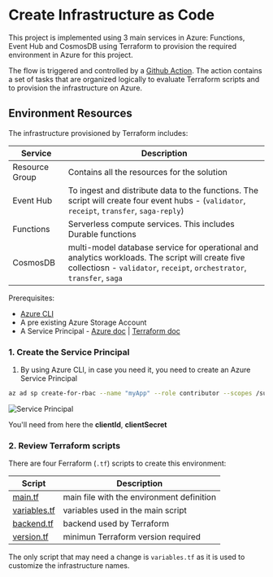 # Create Infrastructure as Code
This project is implemented using 3 main services in Azure: Functions, Event Hub and CosmosDB using Terraform to provision the required environment in Azure for this project.

The flow is triggered and controlled by a [Github Action](https://help.github.com/es/actions). The action contains a set of tasks that are organized logically to evaluate Terraform scripts and to provision the infrastructure on Azure.

## Environment Resources

The infrastructure provisioned by Terraform includes:

| Service | Description |
|---|---| 
| Resource Group | Contains all the resources for the solution |
| Event Hub | To ingest and distribute data to the functions. The script will create four event hubs - (`validator`, `receipt`, `transfer`, `saga-reply`)|
| Functions | Serverless compute services. This includes Durable functions |
| CosmosDB | multi-model database service for operational and analytics workloads. The script will create five collectiosn - `validator`, `receipt`, `orchestrator`, `transfer`, `saga`|

Prerequisites:

* [Azure CLI](https://docs.microsoft.com/en-us/cli/azure/install-azure-cli?view=azure-cli-latest)
* A pre existing Azure Storage Account
* A Service Principal - [Azure doc](https://docs.microsoft.com/en-us/cli/azure/create-an-azure-service-principal-azure-cli?view=azure-cli-latest) | [Terraform doc](https://www.terraform.io/docs/providers/azurerm/guides/service_principal_client_secret.html)

### 1. Create the Service Principal

1. By using Azure CLI, in case you need it, you need to create an Azure Service Principal

```bash
az ad sp create-for-rbac --name "myApp" --role contributor --scopes /subscriptions/your-subscription-id --sdk-auth
```

![Service Principal](/img/servicePrincipal.png)

You'll need from here the **clientId**, **clientSecret**
### 2. Review Terraform scripts

There are four Ferraform (`.tf`) scripts to create this environment:

| Script    | Description |
|---|---|
| [main.tf](infrastructure/main.tf) | main file with the environment definition |
| [variables.tf](infrastructure/variables.tf) | variables used in the main script | 
| [backend.tf](infrastructure/backend.tf) | backend used by Terraform |
| [version.tf](infrastructure/version.tf)| minimun Terraform version required |

The only script that may need a change is `variables.tf` as it is used to customize the infrastructure names.
